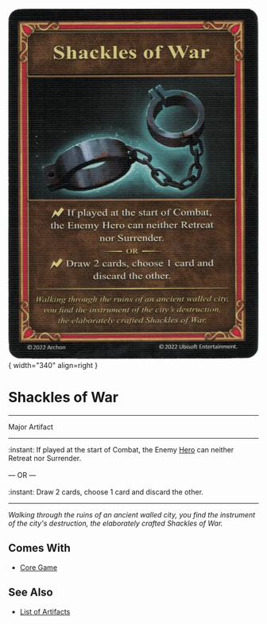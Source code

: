 ![Shackles of War](../assets/artifacts_major-shackles_of_war.webp){ width="340" align=right }

# Shackles of War
___
Major Artifact
___
:instant: If played at the start of Combat, the Enemy [Hero](../heroes.md) can neither Retreat nor Surrender.<br><br>— OR —<br><br>:instant: Draw 2 cards, choose 1 card and discard the other.
___
*Walking through the ruins of an ancient walled city, you find the instrument of the city's destruction, the elaborately crafted Shackles of War.*


## Comes With

- [Core Game](../content.md)


## See Also

- [List of Artifacts](../artifacts.md)
